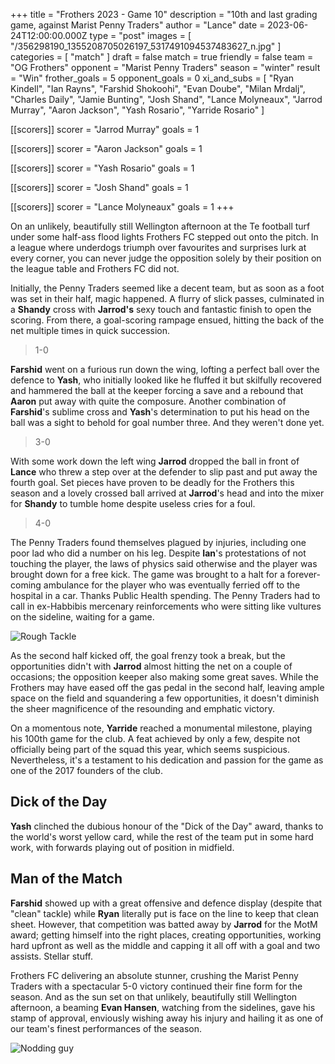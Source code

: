 +++
title = "Frothers 2023 - Game 10"
description = "10th and last grading game, against Marist Penny Traders"
author = "Lance"
date = 2023-06-24T12:00:00.000Z
type = "post"
images = [ "/356298190_1355208705026197_5317491094537483627_n.jpg" ]
categories = [ "match" ]
draft = false
match = true
friendly = false
team = "OG Frothers"
opponent = "Marist Penny Traders"
season = "winter"
result = "Win"
frother_goals = 5
opponent_goals = 0
xi_and_subs = [
  "Ryan Kindell",
  "Ian Rayns",
  "Farshid Shokoohi",
  "Evan Doube",
  "Milan Mrdalj",
  "Charles Daily",
  "Jamie Bunting",
  "Josh Shand",
  "Lance Molyneaux",
  "Jarrod Murray",
  "Aaron Jackson",
  "Yash Rosario",
  "Yarride Rosario"
]

[[scorers]]
scorer = "Jarrod Murray"
goals = 1

[[scorers]]
scorer = "Aaron Jackson"
goals = 1

[[scorers]]
scorer = "Yash Rosario"
goals = 1

[[scorers]]
scorer = "Josh Shand"
goals = 1

[[scorers]]
scorer = "Lance Molyneaux"
goals = 1
+++

On an unlikely, beautifully still Wellington afternoon at the Te football turf under some half-ass flood lights Frothers FC stepped out onto the pitch. In a league where underdogs triumph over favourites and surprises lurk at every corner, you can never judge the opposition solely by their position on the league table and Frothers FC did not.

Initially, the Penny Traders seemed like a decent team, but as soon as a foot was set in their half, magic happened. A flurry of slick passes, culminated in a **Shandy** cross with **Jarrod's** sexy touch and fantastic finish to open the scoring. From there, a goal-scoring rampage ensued, hitting the back of the net multiple times in quick succession.

> 1-0

**Farshid** went on a furious run down the wing, lofting a perfect ball over the defence to **Yash**, who initially looked like he fluffed it but skilfully recovered and hammered the ball at the keeper forcing a save and a rebound that **Aaron** put away with quite the composure. Another combination of **Farshid**'s sublime cross and **Yash**'s determination to put his head on the ball was a sight to behold for goal number three. And they weren't done yet.

> 3-0

With some work down the left wing **Jarrod** dropped the ball in front of **Lance** who threw a step over at the defender to slip past and put away the fourth goal. Set pieces have proven to be deadly for the Frothers this season and a lovely crossed ball arrived at **Jarrod**'s head and into the mixer for **Shandy** to tumble home despite useless cries for a foul.

> 4-0

The Penny Traders found themselves plagued by injuries, including one poor lad who did a number on his leg. Despite **Ian**'s protestations of not touching the player, the laws of physics said otherwise and the player was brought down for a free kick. The game was brought to a halt for a forever-coming ambulance for the player who was eventually ferried off to the hospital in a car. Thanks Public Health spending. The Penny Traders had to call in ex-Habbibis mercenary reinforcements who were sitting like vultures on the sideline, waiting for a game.

![Rough Tackle](https://media.giphy.com/media/l41YhU1mLz0mh7QHK/giphy.gif)

As the second half kicked off, the goal frenzy took a break, but the opportunities didn't with **Jarrod** almost hitting the net on a couple of occasions; the opposition keeper also making some great saves. While the Frothers may have eased off the gas pedal in the second half, leaving ample space on the field and squandering a few opportunities, it doesn't diminish the sheer magnificence of the resounding and emphatic victory.

On a momentous note, **Yarride** reached a monumental milestone, playing his 100th game for the club. A feat achieved by only a few, despite not officially being part of the squad this year, which seems suspicious. Nevertheless, it's a testament to his dedication and passion for the game as one of the 2017 founders of the club.

## Dick of the Day

**Yash** clinched the dubious honour of the "Dick of the Day" award, thanks to the world's worst yellow card, while the rest of the team put in some hard work, with forwards playing out of position in midfield.

## Man of the Match

**Farshid** showed up with a great offensive and defence display (despite that "clean" tackle) while **Ryan** literally put is face on the line to keep that clean sheet. However, that competition was batted away by **Jarrod** for the MotM award; getting himself into the right places, creating opportunities, working hard upfront as well as the middle and capping it all off with a goal and two assists. Stellar stuff.

Frothers FC delivering an absolute stunner, crushing the Marist Penny Traders with a spectacular 5-0 victory continued their fine form for the season. And as the sun set on that unlikely, beautifully still Wellington afternoon, a beaming **Evan Hansen**, watching from the sidelines, gave his stamp of approval, enviously wishing away his injury and hailing it as one of our team's finest performances of the season.

![Nodding guy](https://media.giphy.com/media/xKy2w6LehxxHa/giphy.gif)
